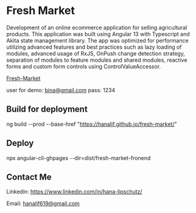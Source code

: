 # Fresh Market
Development of an online ecommerce application for selling agricultural products.
This application was built using Angular 13 with Typescript and Akita state management library.
	The app was optimized for performance utilizing advanced features and
best practices such as lazy loading of modules, advanced usage of RxJS, OnPush change detection strategy, separation of modules to feature modules and shared modules, reactive forms and custom form controls using ControlValueAccessor.



[Fresh-Market](https://hanalif.github.io/fresh-market/ "Fresh-Market")

user for demo:
bina@gmail.com
pass: 1234 


## Build for deployment
ng build --prod --base-href "https://hanalif.github.io/fresh-market/"

## Deploy
npx angular-cli-ghpages --dir=dist/fresh-market-fronend

## Contact Me

Linkedin: https://www.linkedin.com/in/hana-lipschutz/

Email:   hanalif619@gmail.com 	




